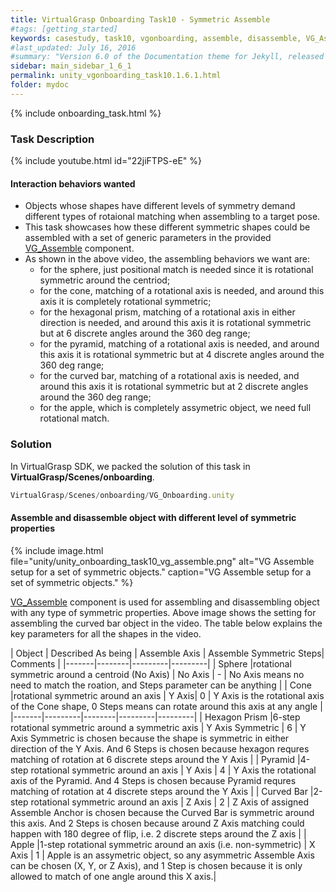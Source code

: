 ```yaml
---
title: VirtualGrasp Onboarding Task10 - Symmetric Assemble 
#tags: [getting_started]
keywords: casestudy, task10, vgonboarding, assemble, disassemble, VG_Assemble
#last_updated: July 16, 2016
#summary: "Version 6.0 of the Documentation theme for Jekyll, released July 4, 2016, implements relative links so you can view the files offline or on any server without configuring urls and baseurls. Additionally, you can store pages in subdirectories. Templates for alerts and images are available."
sidebar: main_sidebar_1_6_1
permalink: unity_vgonboarding_task10.1.6.1.html
folder: mydoc
---
```


{% include onboarding_task.html %}

### Task Description

{% include youtube.html id="22jiFTPS-eE" %}

#### Interaction behaviors wanted

* Objects whose shapes have different levels of symmetry demand different types of rotaional matching when assembling to a target pose. 
* This task showcases how these different symmetric shapes could be assembled with a set of generic parameters in the provided [VG_Assemble](unity_component_vgassemble.1.6.1.html) component. 
* As shown in the above video, the assembling behaviors we want are:
    * for the sphere, just positional match is needed since it is rotational symmetric around the centriod;
    * for the cone, matching of a rotational axis is needed, and around this axis it is completely rotational symmetric;
    * for the hexagonal prism, matching of a rotational axis in either direction is needed, and around this axis it is rotational symmetric but at 6 discrete angles around the 360 deg range;
    * for the pyramid, matching of a rotational axis is needed, and around this axis it is rotational symmetric but at 4 discrete angles around the 360 deg range;
    * for the curved bar, matching of a rotational axis is needed, and around this axis it is rotational symmetric but at 2 discrete angles around the 360 deg range;
    * for the apple, which is completely assymetric object, we need full rotational match. 

### Solution

In VirtualGrasp SDK, we packed the solution of this task in **VirtualGrasp/Scenes/onboarding**. 

```js
VirtualGrasp/Scenes/onboarding/VG_Onboarding.unity
````

#### Assemble and disassemble object with different level of symmetric properties

{% include image.html file="unity/unity_onboarding_task10_vg_assemble.png" alt="VG Assemble setup for a set of symmetric objects." caption="VG Assemble setup for a set of symmetric objects." %}

[VG_Assemble](unity_component_vgassemble.1.6.1.html) component is used for assembling and disassembling object with any type of symmetric properties. 
Above image shows the setting for assembling the curved bar object in the video. The table below explains the key parameters for all the shapes in the video. 

| Object | Described As being | Assemble Axis | Assemble Symmetric Steps| Comments |
|-------|--------|---------|---------|
| Sphere |rotational symmetric around  a centroid (No Axis) | No Axis | - | No Axis means no need to match the roation, and Steps parameter can be anything |
| Cone |rotational symmetric around an axis | Y Axis| 0 | Y Axis is the rotational axis of the Cone shape, 0 Steps means can rotate around this axis at any angle |
|-------|---------|--------|---------|---------|
| Hexagon Prism |6-step rotational symmetric around a symmetric axis | Y Axis Symmetric  | 6 | Y Axis Symmetric is chosen because the shape is symmetric in either direction of the Y Axis. And 6 Steps is chosen because hexagon requres matching of rotation at 6 discrete steps around the Y Axis |
| Pyramid |4-step rotational symmetric around an axis | Y Axis | 4 | Y Axis the rotational axis of the Pyramid. And 4 Steps is chosen because Pyramid requres matching of rotation at 4 discrete steps around the Y Axis |
| Curved Bar |2-step rotational symmetric around an axis  | Z Axis | 2 | Z Axis of assigned Assemble Anchor is chosen because the Curved Bar is symmetric around this axis. And 2 Steps is chosen because around Z Axis matching could happen with 180 degree of flip, i.e. 2 discrete steps around the Z axis |
| Apple |1-step rotational symmetric around an axis (i.e. non-symmetric) | X Axis | 1 | Apple is an assymetric object, so any asymmetric Assemble Axis can be chosen (X, Y, or Z Axis), and 1 Step is chosen because it is only allowed to match of one angle around this X axis.|


